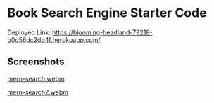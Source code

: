 # Book Search Engine Starter Code

Deployed Link: https://blooming-headland-73218-b0d56dc2db4f.herokuapp.com/


## Screenshots
[mern-search.webm](https://github.com/jmaduafo/MERN-Book-Search-Engine/assets/87540591/e94be893-bcf7-4098-8fa7-36f93a96c55b)

[mern-search2.webm](https://github.com/jmaduafo/MERN-Book-Search-Engine/assets/87540591/9a23e928-752b-4bbf-905b-bfbb7742f8f0)


